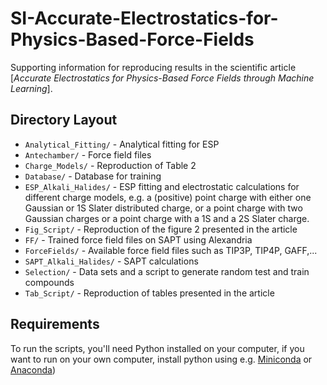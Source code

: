 # SI-Accurate-Electrostatics-for-Physics-Based-Force-Fields
Supporting information for reproducing results in the scientific article
[_Accurate Electrostatics for Physics-Based Force Fields through Machine Learning_].


## Directory Layout

- `Analytical_Fitting/` - Analytical fitting for ESP
- `Antechamber/` - Force field files 
- `Charge_Models/` - Reproduction of Table 2
- `Database/` - Database for training 
- `ESP_Alkali_Halides/` - ESP fitting and electrostatic calculations for different charge models, e.g. a (positive) point charge with either one Gaussian or 1S Slater distributed charge, or a 
   point charge with two Gaussian charges or a point charge with a 1S and a 2S Slater charge.
- `Fig_Script/` - Reproduction of the figure 2 presented in the article
- `FF/` - Trained force field files on SAPT using Alexandria
- `ForceFields/` - Available force field files such as TIP3P, TIP4P, GAFF,... 
- `SAPT_Alkali_Halides/` - SAPT calculations  
- `Selection/` - Data sets and a script to generate random test and train compounds 
- `Tab_Script/` - Reproduction of tables presented in the article

## Requirements

To run the scripts, you'll need Python installed on your computer, if you want to run on your own computer,
install python using e.g. [Miniconda](https://conda.io/miniconda.html) or [Anaconda](https://docs.conda.io))
